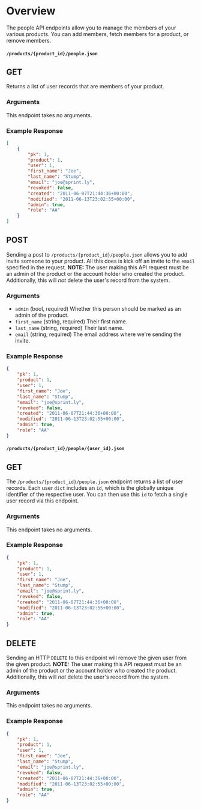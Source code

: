 # Overview

The people API endpoints allow you to manage the members of your various products. You can add members, fetch members for a product, or remove members.

#### `/products/{product_id}/people.json`

## GET

Returns a list of user records that are members of your product.

### Arguments

This endpoint takes no arguments.

### Example Response

```json
[
    {
        "pk": ​1,
        "product": ​1,
        "user": ​1,
        "first_name": "Joe",
        "last_name": "Stump",
        "email": "joe@sprint.ly",
        "revoked": false,
        "created": "2011-06-07T21:44:36+00:00",
        "modified": "2011-06-13T23:02:55+00:00",
        "admin": true,
        "role": "AA"
    }
]
```

## POST

Sending a post to `/products/{product_id}/people.json` allows you to add invite someone to your product. All this does is kick off an invite to the `email` specified in the request. **NOTE:** The user making this API request must be an admin of the product or the account holder who created the product. Additionally, this will *not* delete the user's record from the system.

### Arguments

* `admin` (bool, required) Whether this person should be marked as an admin of the product.
* `first_name` (string, required) Their first name.
* `last_name` (string, required) Their last name.
* `email` (string, required) The email address where we're sending the invite.

### Example Response

```json
{
    "pk": ​1,
    "product": ​1,
    "user": ​1,
    "first_name": "Joe",
    "last_name": "Stump",
    "email": "joe@sprint.ly",
    "revoked": false,
    "created": "2011-06-07T21:44:36+00:00",
    "modified": "2011-06-13T23:02:55+00:00",
    "admin": true,
    "role": "AA"
}
```

#### `/products/{product_id}/people/{user_id}.json`

## GET

The `/products/{product_id}/people.json` endpoint returns a list of user records. Each user `dict` includes an `id`, which is the globally unique identifier of the respective user. You can then use this `id` to fetch a single user record via this endpoint.

### Arguments

This endpoint takes no arguments.

### Example Response

```json
{
    "pk": ​1,
    "product": ​1,
    "user": ​1,
    "first_name": "Joe",
    "last_name": "Stump",
    "email": "joe@sprint.ly",
    "revoked": false,
    "created": "2011-06-07T21:44:36+00:00",
    "modified": "2011-06-13T23:02:55+00:00",
    "admin": true,
    "role": "AA"
}
```


## DELETE

Sending an HTTP `DELETE` to this endpoint will remove the given user from the given product. **NOTE:** The user making this API request must be an admin of the product or the account holder who created the product. Additionally, this will *not* delete the user's record from the system.

### Arguments

This endpoint takes no arguments.

### Example Response

```json
{
    "pk": ​1,
    "product": ​1,
    "user": ​1,
    "first_name": "Joe",
    "last_name": "Stump",
    "email": "joe@sprint.ly",
    "revoked": false,
    "created": "2011-06-07T21:44:36+00:00",
    "modified": "2011-06-13T23:02:55+00:00",
    "admin": true,
    "role": "AA"
}
```

